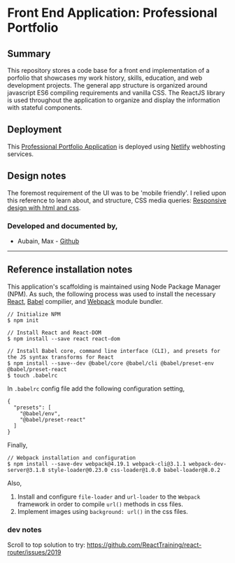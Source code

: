 # Front End Application: Professional Portfolio
## Summary
This repository stores a code base for a front end implementation of a porfolio that showcases my work history, skills, education, and web development projects.  The general app structure is organized around javascript ES6 compiling requirements and vanilla CSS.  The ReactJS library is used throughout the application to organize and display the information with stateful components.

## Deployment
This [Professional Portfolio Application](https://max-aubain.netlify.com/) is deployed using [Netlify](https://app.netlify.com/) webhosting services.

## Design notes
The foremost requirement of the UI was to be 'mobile friendly'.  I relied upon this reference to learn about, and structure, CSS media queries: [Responsive design with html and css](https://internetingishard.com/html-and-css/responsive-design/).

### Developed and documented by,
* Aubain, Max - [Github](https://github.com/CA-ma)  

---------
## Reference installation notes
This application's scaffolding is maintained using Node Package Manager (NPM).  As such, the following process was used to install the necessary [React](https://reactjs.org/), [Babel](https://babeljs.io/) compilier, and  [Webpack](https://webpack.js.org/) module bundler.

```
// Initialize NPM
$ npm init   

// Install React and React-DOM
$ npm install --save react react-dom

// Install Babel core, command line interface (CLI), and presets for the JS syntax transforms for React
$ npm install --save--dev @babel/core @babel/cli @babel/preset-env @babel/preset-react
$ touch .babelrc
```
In `.babelrc` config file add the following configuration setting,
```
{
  "presets": [
    "@babel/env",
    "@babel/preset-react"
  ]
}
```
Finally,
```
// Webpack installation and configuration
$ npm install --save-dev webpack@4.19.1 webpack-cli@3.1.1 webpack-dev-server@3.1.8 style-loader@0.23.0 css-loader@1.0.0 babel-loader@8.0.2
```
Also,
1. Install and configure `file-loader` and `url-loader` to the `Webpack` framework in order to compile `url()` methods in css files.
2. Implement images using `background: url()` in the css files.

### dev notes
Scroll to top solution to try:
https://github.com/ReactTraining/react-router/issues/2019